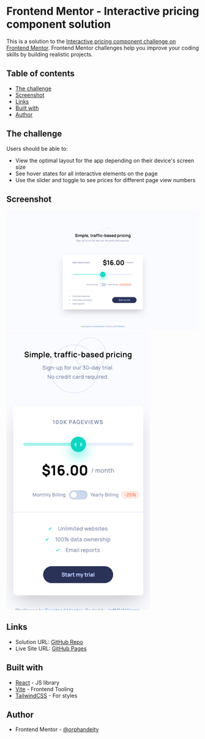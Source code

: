 # Frontend Mentor - Interactive pricing component solution

This is a solution to the [Interactive pricing component challenge on Frontend Mentor](https://www.frontendmentor.io/challenges/interactive-pricing-component-t0m8PIyY8). Frontend Mentor challenges help you improve your coding skills by building realistic projects.

## Table of contents

- [The challenge](#the-challenge)
- [Screenshot](#screenshot)
- [Links](#links)
- [Built with](#built-with)
- [Author](#author)

## The challenge

Users should be able to:

- View the optimal layout for the app depending on their device's screen size
- See hover states for all interactive elements on the page
- Use the slider and toggle to see prices for different page view numbers

## Screenshot

![](./images/screenshot-desktop.png)
![](./images/screenshot-mobile.png)

## Links

- Solution URL: [GitHub Repo](https://github.com/orphandeity/interactive-pricing-component.git)
- Live Site URL: [GitHub Pages](https://orphandeity.github.io/interactive-pricing-component)

## Built with

- [React](https://reactjs.org/) - JS library
- [Vite](https://vitejs.dev/) - Frontend Tooling
- [TailwindCSS](https://tailwindcss.com/) - For styles

## Author

- Frontend Mentor - [@orphandeity](https://www.frontendmentor.io/profile/orphandeity)
